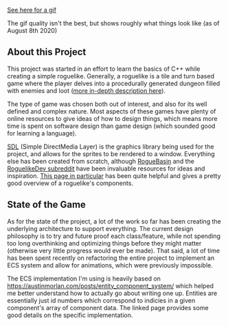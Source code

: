 [See here for a gif](https://ejohnd98.github.io/images/roguelike.gif)

The gif quality isn't the best, but shows roughly what things look like (as of August 8th 2020)

## About this Project
This project was started in an effort to learn the basics of C++ while creating a simple roguelike. Generally, a roguelike is a tile and turn based game where the player delves into a procedurally generated dungeon filled with enemies and loot ([more in-depth description here](https://en.wikipedia.org/wiki/Roguelike)). 

The type of game was chosen both out of interest, and also for its well defined and complex nature. Most aspects of these games have plenty of online resources to give ideas of how to design things, which means more time is spent on software design than game design (which sounded good for learning a language). 

[SDL](https://www.libsdl.org/) (Simple DirectMedia Layer) is the graphics library being used for the project, and allows for the sprites to be rendered to a window. Everything else has been created from scratch, although [RogueBasin](http://www.roguebasin.com/index.php?title=Main_Page) and the [RoguelikeDev subreddit](https://www.reddit.com/r/roguelikedev/) have been invaluable resources for ideas and inspiration. [This page in particular](http://www.roguebasin.com/index.php?title=Articles) has been quite helpful and gives a pretty good overview of a roguelike's components.
## State of the Game
As for the state of the project, a lot of the work so far has been creating the underlying architecture to support everything. The current design philosophy is to try and future proof each class/feature, while not spending too long overthinking and optimizing things before they might matter (otherwise very little progress would ever be made). That said, a lot of time has been spent recently on refactoring the entire project to implement an ECS system and allow for animations, which were previously impossible.

The ECS implementation I'm using is heavily based on https://austinmorlan.com/posts/entity_component_system/ which helped me better understand how to actually go about writing one up. Entities are essentially just id numbers which correspond to indicies in a given component's array of component data. The linked page provides some good details on the specific implementation.

